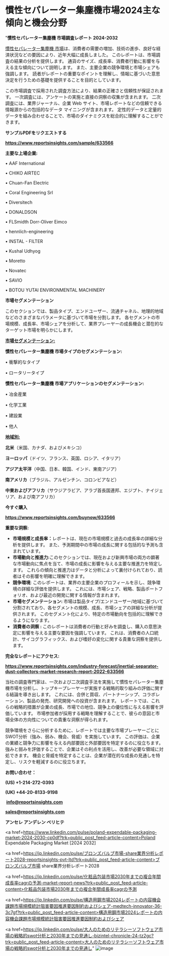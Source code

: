# 慣性セパレーター集塵機市場2024主な傾向と機会分野

"<strong>慣性セパレーター集塵機 市場調査レポート 2024-2032</strong>

<a href=https://www.reportsinsights.com/sample/633566>慣性セパレーター集塵機 市場</a>は、消費者の需要の増加、技術の進歩、良好な経済状況などの要因により、近年大幅に成長しました。 このレポートは、市場調査の結果の分析を提供します。 通貨のサイズ、成長率、消費者行動に影響を与える主な傾向について説明します。 また、主要企業の競争環境と市場シェアも強調します。 読者がレポートの重要なポイントを理解し、情報に基づいた意思決定を行うための基礎を提供することを目的としています。

この市場調査で採用された調査方法により、結果の正確さと信頼性が保証されます。 一次調査には、アンケートの実施と直接の洞察の収集が含まれます。 二次調査には、業界ジャーナル、企業 Web サイト、市場レポートなどの信頼できる情報源からの包括的なデータ マイニングが含まれます。 定性的データと定量的データを組み合わせることで、市場のダイナミクスを総合的に理解することができます。

<strong><b>サンプルPDFをリクエストする</b></strong>

<a href=https://www.reportsinsights.com/sample/633566><strong><u>https://www.reportsinsights.com/sample/633566</u></strong></a>

<strong>主要な上場企業:</strong>

• AAF International

• CHIKO AIRTEC

• Chuan-Fan Electric

• Coral Engineering Srl

• Diversitech

• DONALDSON

• FLSmidth Dorr-Oliver Eimco

• hennlich-engineering

• INSTAL - FILTER

• Kushal Udhyog

• Moretto

• Novatec

• SAVIO

• BOTOU YUTAI ENVIRONMENTAL MACHINERY

<strong>市場セグメンテーション</strong>

このセクションでは、製品タイプ、エンドユーザー、流通チャネル、地理的地域などのさまざまなパラメータに基づいて市場を分割します。 各セグメントの市場規模、成長率、市場シェアを分析して、業界プレーヤーの成長機会と潜在的なターゲット市場を明らかにします。

<strong><u>市場セグメンテーション</u></strong><strong><u>:</u></strong>

<strong>慣性セパレーター集塵機 市場タイプのセグメンテーション:</strong>

• 衝撃的なタイプ

• ロータリータイプ

<strong>慣性セパレーター集塵機 市場アプリケーションのセグメンテーション:</strong>

• 冶金産業

• 化学工業

• 建設業

• 他人

<strong><u>地域別</u></strong><strong><u>:</u></strong>

<strong>北米</strong>（米国、カナダ、およびメキシコ）

<strong>ヨーロッパ</strong>（ドイツ、フランス、英国、ロシア、イタリア）

<strong>アジア太平洋</strong>（中国、日本、韓国、インド、東南アジア）

<strong>南アメリカ</strong>（ブラジル、アルゼンチン、コロンビアなど）

<strong>中東およびアフリカ</strong>（サウジアラビア、アラブ首長国連邦、エジプト、ナイジェリア、および南アフリカ）

<strong>今すぐ購入</strong>

<a href=https://www.reportsinsights.com/buynow/633566><strong><u>https://www.reportsinsights.com/buynow/633566</u></strong></a>

<strong>重要な洞察:</strong>
<ul>
  <li><strong>市場規模と成長率：</strong>レポートは、現在の市場規模と過去の成長率の詳細な分析を提供します。 また、予測期間中の市場の成長に関する包括的な予測も含まれています。</li>
  <li><strong>市場動向と推進力:</strong>このセクションでは、現在および新興市場の両方の顕著な市場動向に焦点を当て、市場の成長に影響を与える主要な推進力を特定します。 これらの傾向と推進力はデータと分析によって裏付けられており、読者はその影響を明確に理解できます。</li>
  <li><strong>競争環境</strong>: このレポートは、業界の主要企業のプロフィールを示し、競争環境の詳細な評価を提供します。 これには、市場シェア、戦略、製品ポートフォリオ、および最近の開発に関する情報が含まれます。</li>
  <li><strong>市場セグメンテーション: </strong>市場は製品タイプ/エンドユーザー/地域に基づいて分割されており、各セグメントの規模、成長、市場シェアの詳細な分析が提供されます。 このセグメント化により、特定の市場動向を包括的に理解できるようになります。</li>
  <li><strong>消費者の洞察 : </strong>このレポートは消費者の行動と好みを調査し、購入の意思決定に影響を与える主要な要因を強調しています。 これは、消費者の人口統計、サイコグラフィックス、および嗜好の変化に関する貴重な洞察を提供します。</li>
</ul>
<strong>完全なレポートにアクセス:</strong>

<a href=https://www.reportsinsights.com/industry-forecast/inertial-separator-dust-collectors-market-research-report-2022-633566><strong><u><b>https://www.reportsinsights.com/industry-forecast/inertial-separator-dust-collectors-market-research-report-2022-633566</b></u></strong></a>

当社の調査専門家は、一次および二次調査手法を実施して慣性セパレーター集塵機市場を分析し、トップキープレーヤーが実施する戦略的取り組みの評価に関する結論を導き出します。 これには、合併と買収、パートナーシップ、コラボレーション、製品の発売、研究開発への投資が含まれます。 レポートでは、これらの戦略的措置が企業の成長、市場での地位、競争上の優位性に与える影響を評価しています。 市場参加者が採用する戦略を理解することで、彼らの意図と市場全体の方向性についての貴重な洞察が得られます。

競争環境をさらに分析するために、レポートでは主要な市場プレーヤーごとにSWOT分析（強み、弱み、機会、脅威）を実施しています。 この評価は、企業の業績と競争力に影響を与える内部要因と外部要因を特定するのに役立ちます。 強みと弱みを評価することで、企業はその利点を活用し、改善が必要な領域に対処できます。 機会と脅威を特定することは、企業が潜在的な成長の見通しを特定し、リスクを軽減するのに役立ちます。

<strong>お問い合わせ：</strong>

<strong>(US) +1-214-272-0393</strong>

<strong>(UK) +44-20-8133-9198</strong>

<strong> </strong><a href=info@reportsinsights.com><strong><u>info@reportsinsights.com</u></strong></a>

<a href=sales@reportsinsights.com><strong><u>sales@reportsinsights.com</u></strong></a>

<strong>アンセレ アンデレン ベリヒテ</strong>

<a href=https://www.linkedin.com/pulse/poland-expendable-packaging-market-2024-2030-cp0df?trk=public_post_feed-article-content>Poland Expendable Packaging Market [2024 2032]</a>

<a href=https://jp.linkedin.com/pulse/ブロンズバルブ市場-share業界分析レポート2028-reportsinsights-pvt-ltd?trk=public_post_feed-article-content>ブロンズバルブ市場 share業界分析レポート2028</a>

<a href=https://jp.linkedin.com/pulse/化粧品包装市場2030年までの複合年間成長率cagrの予測-market-report-news?trk=public_post_feed-article-content>化粧品包装市場2030年までの複合年間成長率cagrの予測</a>

<a href=https://jp.linkedin.com/pulse/構造用鋼市場2024レポートの内容機会課題市場規模統計阻害要因推進要因制約およびシェア-medtech-innovator-36-3c7gf?trk=public_post_feed-article-content>構造用鋼市場2024レポートの内容機会課題市場規模統計阻害要因推進要因制約およびシェア</a>

<a href=https://jp.linkedin.com/pulse/大人のためのリテラシーソフトウェア市場の戦略的swot分析と2030年までの見通し-bizintel-chronicle-24-tz2gc?trk=public_post_feed-article-content>大人のためのリテラシーソフトウェア市場の戦略的swot分析と2030年までの見通し</a>"
![image](https://github.com/gayatrid12/RIMarketpulse/assets/158473851/849d8c14-8b98-46f2-9d66-cb718ded844e)
